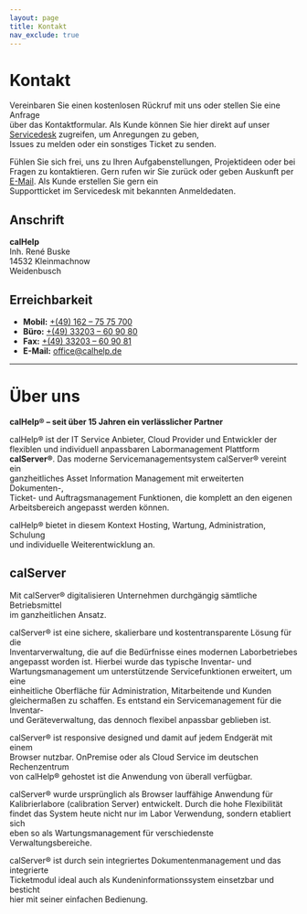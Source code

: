 ```yaml
---
layout: page
title: Kontakt
nav_exclude: true
---
```


# Kontakt

Vereinbaren Sie einen kostenlosen Rückruf mit uns oder stellen Sie eine Anfrage \
über das Kontaktformular. Als Kunde können Sie hier direkt auf unser \
[Servicedesk](https://calserver.com/support) zugreifen, um Anregungen zu geben, \
Issues zu melden oder ein sonstiges Ticket zu senden.

Fühlen Sie sich frei, uns zu Ihren Aufgabenstellungen, Projektideen oder bei \
Fragen zu kontaktieren. Gern rufen wir Sie zurück oder geben Auskunft per \
[E-Mail](mailto:office@calhelp.de). Als Kunde erstellen Sie gern ein \
Supportticket im Servicedesk mit bekannten Anmeldedaten.

## Anschrift

**calHelp**  
Inh. René Buske  
14532 Kleinmachnow  
Weidenbusch

## Erreichbarkeit

- **Mobil:** [+(49) 162 – 75 75 700](tel:+491627575700)  
- **Büro:** [+(49) 33203 – 60 90 80](tel:+4933203609080)  
- **Fax:** [+(49) 33203 – 60 90 81](fax:+4933203609081)  
- **E-Mail:** [office@calhelp.de](mailto:office@calhelp.de)

---

# Über uns

**calHelp® – seit über 15 Jahren ein verlässlicher Partner**

calHelp® ist der IT Service Anbieter, Cloud Provider und Entwickler der \
flexiblen und individuell anpassbaren Labormanagement Plattform \
**calServer®**. Das moderne Servicemanagementsystem calServer® vereint ein \
 ganzheitliches Asset Information Management mit erweiterten Dokumenten-, \
Ticket- und Auftragsmanagement Funktionen, die komplett an den eigenen \
Arbeitsbereich angepasst werden können.

calHelp® bietet in diesem Kontext Hosting, Wartung, Administration, Schulung \
und individuelle Weiterentwicklung an.

## calServer

Mit calServer® digitalisieren Unternehmen durchgängig sämtliche Betriebsmittel \
im ganzheitlichen Ansatz.

calServer® ist eine sichere, skalierbare und kostentransparente Lösung für die \
Inventarverwaltung, die auf die Bedürfnisse eines modernen Laborbetriebes \
angepasst worden ist. Hierbei wurde das typische Inventar- und \
Wartungsmanagement um unterstützende Servicefunktionen erweitert, um eine \
einheitliche Oberfläche für Administration, Mitarbeitende und Kunden \
gleichermaßen zu schaffen. Es entstand ein Servicemanagement für die Inventar- \
und Geräteverwaltung, das dennoch flexibel anpassbar geblieben ist.

calServer® ist responsive designed und damit auf jedem Endgerät mit einem \
Browser nutzbar. OnPremise oder als Cloud Service im deutschen Rechenzentrum \
von calHelp® gehostet ist die Anwendung von überall verfügbar.

calServer® wurde ursprünglich als Browser lauffähige Anwendung für \
Kalibrierlabore (calibration Server) entwickelt. Durch die hohe Flexibilität \
findet das System heute nicht nur im Labor Verwendung, sondern etabliert sich \
eben so als Wartungsmanagement für verschiedenste Verwaltungsbereiche.

calServer® ist durch sein integriertes Dokumentenmanagement und das integrierte \
Ticketmodul ideal auch als Kundeninformationssystem einsetzbar und besticht \
hier mit seiner einfachen Bedienung.

